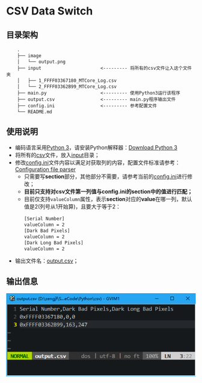 # CSV Data Switch

## 目录架构

```
    .
    ├── image
    │   └── output.png
    ├── input                      <--------- 将所有的csv文件让入这个文件夹
    │   ├── 1_FFFF03367180_MTCore_Log.csv
    │   └── 2_FFFF03362B99_MTCore_Log.csv
    ├── main.py                    <--------- 使用Python3运行该程序
    ├── output.csv                 <--------- main.py程序输出文件
    ├── config.ini                 <--------- 参考配置文件
    └── README.md
```


## 使用说明

* 编码语言采用[Python 3](https://www.python.org/)，请安装Python解释器：[Download Python 3](https://www.python.org/downloads/)
* 将所有的[csv](http://baike.baidu.com/item/CSV/10739)文件，放入[input](input)目录；  
* 修改[config.ini](config.ini)文件内容以满足对获取列的内容，配置文件标准请参考：[Configuration file parser](https://docs.python.org/3/library/configparser.html#supported-ini-file-structure)
  * 只需要写**section**部分，其他部分不需要，请参考当前的[config.ini](config.ini)进行修改；
  * **目前只支持对csv文件第一列值与config.ini的section中的值进行匹配；**
  * 目前仅支持`valueColumn`属性，表示**section**对应的**value**在哪一列，默认值是2(列号从1开始算)，且要大于等于2：
    ```
    [Serial Number]
    valueColumn = 2
    [Dark Bad Pixels]
    valueColumn = 2
    [Dark Long Bad Pixels]
    valueColumn = 2
    ```
* 输出文件名：[output.csv](output.csv)；

## 输出信息

![output.csv](image/output.png)

